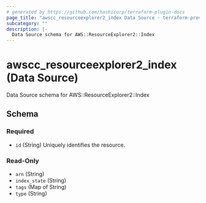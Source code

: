 ```yaml
---
# generated by https://github.com/hashicorp/terraform-plugin-docs
page_title: "awscc_resourceexplorer2_index Data Source - terraform-provider-awscc"
subcategory: ""
description: |-
  Data Source schema for AWS::ResourceExplorer2::Index
---
```


# awscc_resourceexplorer2_index (Data Source)

Data Source schema for AWS::ResourceExplorer2::Index



<!-- schema generated by tfplugindocs -->
## Schema

### Required

- `id` (String) Uniquely identifies the resource.

### Read-Only

- `arn` (String)
- `index_state` (String)
- `tags` (Map of String)
- `type` (String)


